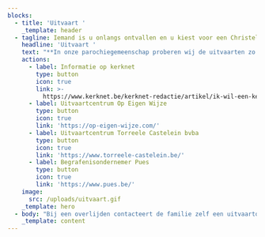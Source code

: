 ```yaml
---
blocks:
  - title: 'Uitvaart '
    _template: header
  - tagline: Iemand is u onlangs ontvallen en u kiest voor een Christelijke uitvaart.
    headline: 'Uitvaart '
    text: "**In onze parochiegemeenschap proberen wij de uitvaarten zo goed mogelijk te verzorgen in onderling overleg met de familie.**\n\n\\*\\*Hopelijk kan u zo in alle rust afscheid nemen van uw dierbare. \\*\\*\n\nAarzel niet om met ons contact op te nemen indien u vragen heeft. U kan terecht\_op het secretariaat +32 16 250459 of bij Lieven Dries, pastoraal werker van de gemeenschap.\n\nOnder de links kan u al een beetje het basisprincipe vinden van onze werking.\n"
    actions:
      - label: Informatie op kerknet
        type: button
        icon: true
        link: >-
          https://www.kerknet.be/kerknet-redactie/artikel/ik-wil-een-kerkelijke-uitvaart-aanvragen
      - label: Uitvaartcentrum Op Eigen Wijze
        type: button
        icon: true
        link: 'https://op-eigen-wijze.com/'
      - label: Uitvaartcentrum Torreele Castelein bvba
        type: button
        icon: true
        link: 'https://www.torreele-castelein.be/'
      - label: Begrafenisondernemer Pues
        type: button
        icon: true
        link: 'https://www.pues.be/'
    image:
      src: /uploads/uitvaart.gif
    _template: hero
  - body: "Bij een overlijden contacteert de familie zelf een uitvaartondernemer.\n\nDeze vraagt onder meer of een kerkelijke uitvaart gewenst is. Zo ja, contacteert de uitvaartondernemer de parochie om de dag te bespreken. De uitvaarten vinden plaats van maandag tot en met zaterdag om 10 u, 11.30 u of 14 u.\n\nDe uitvaart zal, op aanraden van het bisdom, een gebedsdienst zijn. Indien de familie zelf een voorganger heeft mag deze gerust voorgaan in de gebedsdienst (met of zonder communie).\n\nNa de aanmelding van de uitvaart, neemt de voorganger contact op met de familie om een afspraak te maken om de uitvaart voor te bereiden. De familie en de voorganger bepalen samen hoe de viering uiteindelijk wordt. Er is heel veel mogelijk om de uitvaart te laten uitgroeien tot een mooie viering. De familie kan zelf een aantal teksten schrijven (terugblik op het leven, enkele ervaringen, een afscheidsgroet,…) die eventueel door iemand van de familie zelf gelezen worden. Ook de standaardteksten voor de viering (lezingen, voorbeden, …) worden in samenspraak met de voorganger gekozen.\n\nWat de muziek betreft, zijn er verschillende mogelijkheden. De muziek moet passen binnen het kader van de uitvaartliturgie. U kan kiezen voor:\n\n* Orgelmuziek of pianomuziek (u kiest zelf een organist/pianist of u doet een beroep op de parochie voor deze keuze) al dan niet in combinatie met een koor (hiervoor dient u zelf te zorgen).\n* CD-muziek: de parochie biedt na overleg CD-muziek aan in het genre (religieus of klassiek of meditatief). De familie kan ook zelf zorgen voor de CD-muziek. Keuze dient gemaakt te worden uit religieuze of klassieke of meditatieve muziek met eventueel een aanvulling van max 2 stukken ‘populaire’ muziek maar\_die passen in de liturgie\_(dit dient steeds te worden voorgelegd aan de voorganger).\n* Instrumentale/vocale life-muziek: De familie zorgt dan zelf voor een ensemble, zanger(es), …\_\_of maakt gebruik van het voorstel van de parochie.\n\nDe momenten waarop zeker muziek moet worden voorzien (bijkomende momenten zijn mogelijk): 20 minuten voor de viering - tijdens de intrede (wanneer de overledene naar voor wordt gebracht) - bij de bijbellezing - tijdens het persoonlijke afscheid (de ‘offergang’) - tijdens de communie (indien van toepassing) - uittrede (wanneer de overledene naar buiten wordt gedragen).\n\nDe bijdrage voor een uitvaartviering is in het bisdom Mechelen-Brussel vastgelegd op € 275 EUR. Deze kosten worden verrekend via de begrafenisondernemer.\n\nIn onze gemeenschap is het de gewoonte dat er enkele weken na de uitvaart een herdenkingsviering zal plaatsvinden. Deze valt normaal gezien op de eerste zondag van de volgende maand na de uitvaart (of als gewenst een andere datum na afspraak met de familie).\n\n**Op 1 november (om 10 u) nodigen wij u opnieuw uit voor de herdenkingsviering**\_van alle overledenen van het voorbije jaar. Bij die gelegenheid zal de familie ook een kruisje meekrijgen als aandenken.\n\n**Onze gemeenschap wenst u alvast veel sterkte in deze moeilijke dagen.**\n"
    _template: content
---
```


